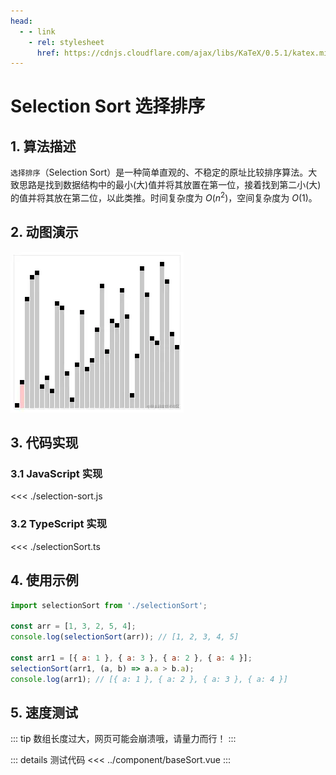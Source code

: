 ```yaml
---
head:
  - - link
    - rel: stylesheet
      href: https://cdnjs.cloudflare.com/ajax/libs/KaTeX/0.5.1/katex.min.css
---
```

# Selection Sort 选择排序

## 1. 算法描述

`选择排序`（Selection Sort）是一种简单直观的、不稳定的原址比较排序算法。大致思路是找到数据结构中的最小(大)值并将其放置在第一位，接着找到第二小(大)的值并将其放在第二位，以此类推。时间复杂度为 $O(n^2)$，空间复杂度为 $O(1)$。

## 2. 动图演示

![Selection Sort](./selectionsort.webp)

## 3. 代码实现

### 3.1 JavaScript 实现

<<< ./selection-sort.js

### 3.2 TypeScript 实现

<<< ./selectionSort.ts

## 4. 使用示例

``` js
import selectionSort from './selectionSort';

const arr = [1, 3, 2, 5, 4];
console.log(selectionSort(arr)); // [1, 2, 3, 4, 5]

const arr1 = [{ a: 1 }, { a: 3 }, { a: 2 }, { a: 4 }];
selectionSort(arr1, (a, b) => a.a > b.a);
console.log(arr1); // [{ a: 1 }, { a: 2 }, { a: 3 }, { a: 4 }]
```

## 5. 速度测试

::: tip
数组长度过大，网页可能会崩溃哦，请量力而行！
:::
<script setup>
import SortExample from './sort.vue'
</script>

<SortExample />

::: details 测试代码
<<< ../component/baseSort.vue
:::
